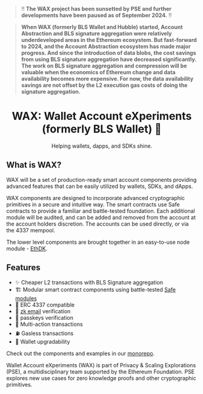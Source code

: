 > ‼️ **The WAX project has been sunsetted by PSE and further developments have been paused as of September 2024.** ‼️ 

> **When WAX (formerly BLS Wallet and Hubble) started, Account Abstraction and BLS signature aggregation were relatively underdeveloped areas in the Ethereum ecosystem. But fast-forward to 2024, and the Account Abstraction ecosystem has made major progress. And since the introduction of data blobs, the cost savings from using BLS signature aggregation have decreased significantly. The work on BLS signature aggregation and compression will be valuable when the economics of Ethereum change and data availability becomes more expensive. For now, the data availability savings are not offset by the L2 execution gas costs of doing the signature aggregation.**

<div align="center">
    <h1>WAX: Wallet Account eXperiments (formerly BLS Wallet) 🍯</h1>
    <p>Helping wallets, dapps, and SDKs shine.</p>
</div>

## What is WAX?

WAX will be a set of production-ready smart account components providing advanced features that can be easily utilized by wallets, SDKs, and dApps.

WAX components are designed to incorporate advanced cryptographic primitives in a secure and intuitive way. The smart contracts use Safe contracts to provide a familiar and battle-tested foundation. Each additional module will be audited, and can be added and removed from the account at the account holders discretion. The accounts can be used directly, or via the 4337 mempool.

The lower level components are brought together in an easy-to-use node module - [EthDK](https://github.com/getwax/ethdk).

## Features

- ✨ Cheaper L2 transactions with BLS Signature aggregation
- 🏗️ Modular smart contract components using battle-tested [Safe modules](https://docs.safe.global/learn/safe-core/safe-core-protocol/modules)
- 📝 ERC 4337 compatible
- 📩 [zk email](https://github.com/zkemail) verification
- 🔑 passkeys verification
- 🔗 Multi-action transactions
- ⛽️ Gasless transactions
- 🔧 Wallet upgradability

Check out the components and examples in our [monorepo](https://github.com/getwax/wax).

Wallet Account eXperiments (WAX) is part of Privacy & Scaling Explorations (PSE), a multidisciplinary team supported by the Ethereum Foundation. PSE explores new use cases for zero knowledge proofs and other cryptographic primitives.
